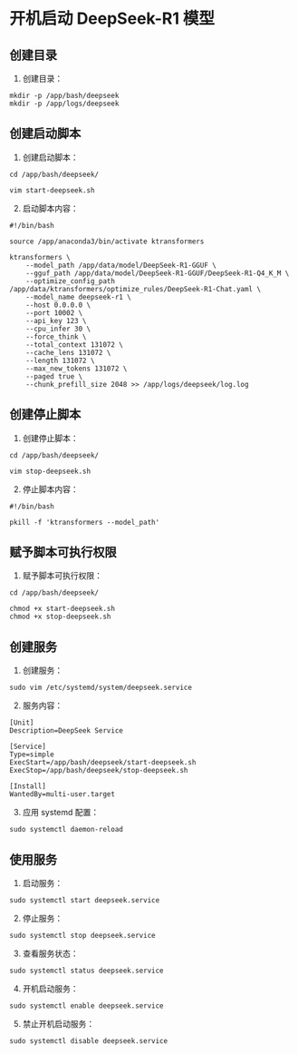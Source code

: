 # 开机启动 DeepSeek-R1 模型

## 创建目录

1. 创建目录：
```
mkdir -p /app/bash/deepseek
mkdir -p /app/logs/deepseek
```

## 创建启动脚本

1. 创建启动脚本：
```
cd /app/bash/deepseek/

vim start-deepseek.sh
```

2. 启动脚本内容：
```
#!/bin/bash

source /app/anaconda3/bin/activate ktransformers

ktransformers \
    --model_path /app/data/model/DeepSeek-R1-GGUF \
    --gguf_path /app/data/model/DeepSeek-R1-GGUF/DeepSeek-R1-Q4_K_M \
    --optimize_config_path /app/data/ktransformers/optimize_rules/DeepSeek-R1-Chat.yaml \
    --model_name deepseek-r1 \
    --host 0.0.0.0 \
    --port 10002 \
    --api_key 123 \
    --cpu_infer 30 \
    --force_think \
    --total_context 131072 \
    --cache_lens 131072 \
    --length 131072 \
    --max_new_tokens 131072 \
    --paged true \
    --chunk_prefill_size 2048 >> /app/logs/deepseek/log.log
```

## 创建停止脚本

1. 创建停止脚本：
```
cd /app/bash/deepseek/

vim stop-deepseek.sh
```

2. 停止脚本内容：
```
#!/bin/bash

pkill -f 'ktransformers --model_path'
```

## 赋予脚本可执行权限

1. 赋予脚本可执行权限：
```
cd /app/bash/deepseek/

chmod +x start-deepseek.sh
chmod +x stop-deepseek.sh
```

## 创建服务

1. 创建服务：
```
sudo vim /etc/systemd/system/deepseek.service
```

2. 服务内容：
```
[Unit]
Description=DeepSeek Service

[Service]
Type=simple
ExecStart=/app/bash/deepseek/start-deepseek.sh
ExecStop=/app/bash/deepseek/stop-deepseek.sh

[Install]
WantedBy=multi-user.target
```

3. 应用 systemd 配置：
```
sudo systemctl daemon-reload
```

## 使用服务

1. 启动服务：
```
sudo systemctl start deepseek.service
```

2. 停止服务：
```
sudo systemctl stop deepseek.service
```

3. 查看服务状态：
```
sudo systemctl status deepseek.service
```

4. 开机启动服务：
```
sudo systemctl enable deepseek.service
```

5. 禁止开机启动服务：
```
sudo systemctl disable deepseek.service
```

